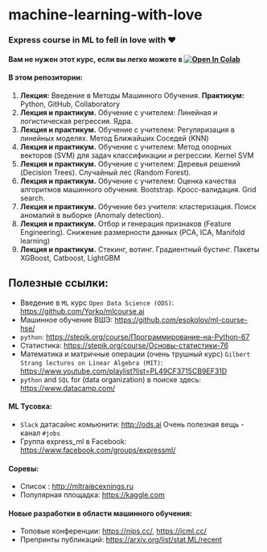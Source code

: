 # machine-learning-with-love
### Express course in ML to fell in love with :heart:

#### Вам не нужен этот курс, если вы легко можете в [![Open In Colab](https://colab.research.google.com/assets/colab-badge.svg)](https://colab.research.google.com/drive/1qyLAIuMOkFHjpofDvYLZAhOnFkhuyw7G?authuser=1)

#### В этом репозитории:
1. **Лекция:** Введение в Методы Машинного Обучения.  **Практикум:** Python, GitHub, Collaboratory
2. **Лекция и практикум.** Обучение с учителем: Линейная и логистическая регрессия. Ядра.
3. **Лекция и практикум.** Обучение с учителем: Регуляризация в линейных моделях. Метод Ближайших Соседей (KNN)
4. **Лекция и практикум.** Обучение с учителем: Метод опорных векторов (SVM) для задач классификации и регрессии. Kernel SVM
5. **Лекция и практикум.** Обучение с учителем: Деревья решений (Decision Trees). Случайный лес (Random Forest).
6. **Лекция и практикум.** Обучение с учителем: Оценка качества алгоритмов машинного обучения. Bootstrap. Кросс-валидация. Grid search.
7. **Лекция и практикум.** Обучение без учителя: кластеризация. Поиск аномалий в выборке (Anomaly detection).
8. **Лекция и практикум.** Отбор и генерация признаков (Feature Engineering). Снижение размерности данных (PCA, ICA, Manifold learning)
9. **Лекция и практикум.** Стекинг, вотинг. Градиентный бустинг. Пакеты XGBoost, Catboost, LightGBM

## Полезные ссылки: 
- Введение в `ML` курс `Open Data Science (ODS)`: https://github.com/Yorko/mlcourse.ai
- Машинное обучение ВШЭ: https://github.com/esokolov/ml-course-hse/
- `python`: https://stepik.org/course/Программирование-на-Python-67 
- Статистика: https://stepik.org/course/Основы-статистики-76 
-  Математика и матричные операции (очень трушный курс) `Gilbert Strang lectures on Linear Algebra (MIT)`: https://www.youtube.com/playlist?list=PL49CF3715CB9EF31D
- `python` and `SQL` for (data organization) в поиске здесь: https://www.datacamp.com/

#### ML Тусовка:
- `Slack` датасайнc комьюнити: http://ods.ai 
Очень полезная вещь - канал `#jobs`
- Группа express_ml в Facebook: https://www.facebook.com/groups/expressml/
 
#### Соревы:
- Список : http://mltraiвсехnings.ru
- Популярная площадка: https://kaggle.com

#### Новые разработки в области машинного обучения:
- Топовые конференции: https://nips.cc/, https://icml.cc/
- Препринты публикаций: https://arxiv.org/list/stat.ML/recent
